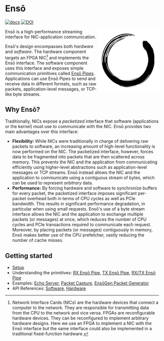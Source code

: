 # Ensō

[![docs](https://github.com/crossroadsfpga/enso/actions/workflows/docs.yml/badge.svg)](https://github.com/crossroadsfpga/enso/actions/workflows/docs.yml)
[![DOI](https://zenodo.org/badge/248301431.svg)](https://zenodo.org/badge/latestdoi/248301431)

<picture>
  <source media="(prefers-color-scheme: dark)" srcset="https://raw.githubusercontent.com/crossroadsfpga/enso/master/docs/assets/enso-white.svg">
  <source media="(prefers-color-scheme: light)" srcset="https://raw.githubusercontent.com/crossroadsfpga/enso/master/docs/assets/enso-black.svg">
  <img align="right" width="200" alt="Enso" src="./docs/assets/enso-black.svg">
</picture>

Ensō is a high-performance streaming interface for NIC-application communication.

Ensō's design encompasses both *hardware* and *software*. The hardware component targets an FPGA NIC[^1] and implements the Ensō interface. The software component uses this interface and exposes simple communication primitives called [Ensō Pipes](https://enso.cs.cmu.edu/primitives/rx_enso_pipe/). Applications can use Ensō Pipes to send and receive data in different formats, such as raw packets, application-level messages, or TCP-like byte streams.

[^1]: Network Interface Cards (NICs) are the hardware devices that connect a computer to the network. They are responsible for transmitting data from the CPU to the network and vice versa. FPGAs are reconfigurable hardware devices. They can be reconfigured to implement arbitrary hardware designs. Here we use an FPGA to implement a NIC with the Ensō interface but the same interface could also be implemented in a traditional fixed-function hardware.


## Why Ensō?

Traditionally, NICs expose a *packetized* interface that software (applications or the kernel) must use to communicate with the NIC. Ensō provides two main advantages over this interface:

- **Flexibility:** While NICs were traditionally in charge of delivering raw packets to software, an increasing amount of high-level functionality is now performed on the NIC. The packetized interface, however, forces data to be fragmented into packets that are then scattered across memory. This prevents the NIC and the application from communicating efficiently using higher-level abstractions such as application-level messages or TCP streams. Ensō instead allows the NIC and the application to communicate using a contiguous stream of bytes, which can be used to represent *arbitrary* data.
- **Performance:** By forcing hardware and software to synchronize buffers for every packet, the packetized interface imposes significant per-packet overhead both in terms of CPU cycles as well as PCIe bandwidth. This results in significant performance degradation, in particular when using small requests. Ensō's use of a byte stream interface allows the NIC and the application to exchange multiple packets (or messages) at once, which reduces the number of CPU cycles and PCIe transactions required to communicate each request. Moreover, by placing packets (or messages) contiguously in memory, Ensō makes better use of the CPU prefetcher, vastly reducing the number of cache misses.


## Getting started

- [Setup](https://enso.cs.cmu.edu/getting_started/)
- Understanding the primitives: [RX Ensō Pipe](https://enso.cs.cmu.edu/primitives/rx_enso_pipe/), [TX Ensō Pipe](https://enso.cs.cmu.edu/primitives/tx_enso_pipe/), [RX/TX Ensō Pipe](https://enso.cs.cmu.edu/primitives/rx_tx_enso_pipe/)
- Examples: [Echo Server](https://github.com/crossroadsfpga/enso/blob/master/software/examples/echo.cpp), [Packet Capture](https://github.com/crossroadsfpga/enso/blob/master/software/examples/capture.cpp), [EnsōGen Packet Generator](https://github.com/crossroadsfpga/enso/blob/master/software/examples/ensogen.cpp)
- API References: [Software](https://enso.cs.cmu.edu/software/), [Hardware](https://enso.cs.cmu.edu/hardware/)
